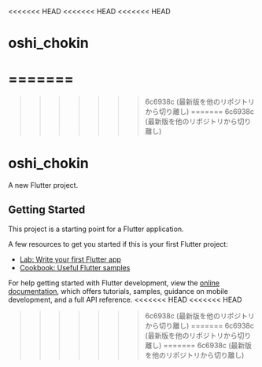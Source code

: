 <<<<<<< HEAD
<<<<<<< HEAD
<<<<<<< HEAD
# oshi_chokin
=======
=======
>>>>>>> 6c6938c (最新版を他のリポジトリから切り離し)
=======
>>>>>>> 6c6938c (最新版を他のリポジトリから切り離し)
# oshi_chokin

A new Flutter project.

## Getting Started

This project is a starting point for a Flutter application.

A few resources to get you started if this is your first Flutter project:

- [Lab: Write your first Flutter app](https://docs.flutter.dev/get-started/codelab)
- [Cookbook: Useful Flutter samples](https://docs.flutter.dev/cookbook)

For help getting started with Flutter development, view the
[online documentation](https://docs.flutter.dev/), which offers tutorials,
samples, guidance on mobile development, and a full API reference.
<<<<<<< HEAD
<<<<<<< HEAD
>>>>>>> 6c6938c (最新版を他のリポジトリから切り離し)
=======
>>>>>>> 6c6938c (最新版を他のリポジトリから切り離し)
=======
>>>>>>> 6c6938c (最新版を他のリポジトリから切り離し)
